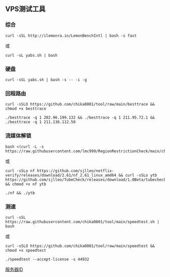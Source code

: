 ## VPS测试工具

### 综合
```
curl -sSL http://ilemonra.in/LemonBenchIntl | bash -s fast
```

或
```
curl -sL yabs.sh | bash
```

### 硬盘
```
curl -sSL yabs.sh | bash -s -- -i -g
```

### 回程路由
```
curl -sSLO https://github.com/chika0801/tool/raw/main/besttrace && chmod +x besttrace
```

```
./besttrace -q 1 202.96.199.132 && ./besttrace -q 1 211.95.72.1 && ./besttrace -q 1 211.136.112.50
```

### 流媒体解锁
```
bash <(curl -L -s https://raw.githubusercontent.com/lmc999/RegionRestrictionCheck/main/check.sh)
```

或

```
curl -sSLo nf https://github.com/sjlleo/netflix-verify/releases/download/2.61/nf_2.61_linux_amd64 && curl -sSLo ytb https://github.com/sjlleo/TubeCheck/releases/download/1.0Beta/tubecheck_1.0beta_linux_amd64 && chmod +x nf ytb
```

```
./nf && ./ytb
```

### 测速
```
curl -sSL https://raw.githubusercontent.com/chika0801/tool/main/speedtest.sh | bash
```

或

```
curl -sSLO https://github.com/chika0801/tool/raw/main/speedtest && chmod +x speedtest
```

```
./speedtest --accept-license -s 44932
```

[服务器ID](https://bench.im/data.html)
